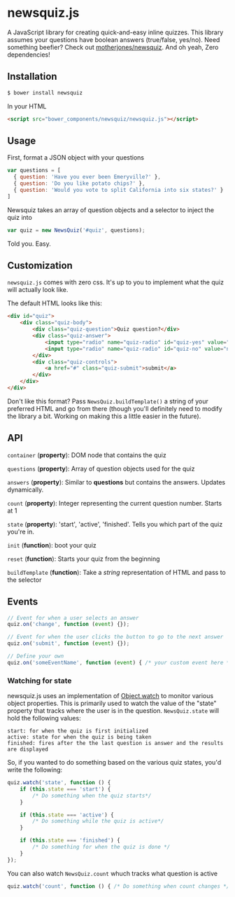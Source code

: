 # newsquiz.js

A JavaScript library for creating quick-and-easy inline quizzes. This library assumes your questions have boolean answers (true/false, yes/no). Need something beefier? Check out [motherjones/newsquiz](https://github.com/motherjones/newsquiz). And oh yeah, Zero dependencies!

## Installation
```bash
$ bower install newsquiz
```

In your HTML
```html
<script src="bower_components/newsquiz/newsquiz.js"></script>
```

## Usage
First, format a JSON object with your questions

```js
var questions = [
  { question: 'Have you ever been Emeryville?' },
  { question: 'Do you like potato chips?' },
  { question: 'Would you vote to split California into six states?' }
]
```

Newsquiz takes an array of question objects and a selector to inject the quiz into
```js
var quiz = new NewsQuiz('#quiz', questions);
```

Told you. Easy.

## Customization

`newsquiz.js` comes with zero css. It's up to you to implement what the quiz will actually look like.

The default HTML looks like this:
```html
<div id="quiz">
    <div class="quiz-body">
        <div class="quiz-question">Quiz question?</div>
        <div class="quiz-answer">
            <input type="radio" name="quiz-radio" id="quiz-yes" value="yes"> Yes
            <input type="radio" name="quiz-radio" id="quiz-no" value="no"> No
        </div>
        <div class="quiz-controls">
            <a href="#" class="quiz-submit">submit</a>
        </div>
    </div>
</div>
```

Don't like this format? Pass `NewsQuiz.buildTemplate()` a string of your preferred HTML and go from there (though you'll definitely need to modify the library a bit. Working on making this a little easier in the future).

## API
`container` (**property**): DOM node that contains the quiz

`questions` (**property**): Array of question objects used for the quiz

`answers` (**property**): Similar to **questions** but contains the answers. Updates dynamically.

`count` (**property**): Integer representing the current question number. Starts at 1

`state` (**property**): 'start', 'active', 'finished'. Tells you which part of the quiz you're in.

`init` (**function**): boot your quiz

`reset` (**function**): Starts your quiz from the beginning

`buildTemplate` (**function**): Take a *string* representation of HTML and pass to the selector


## Events
```js
// Event for when a user selects an answer
quiz.on('change', function (event) {});

// Event for when the user clicks the button to go to the next answer
quiz.on('submit', function (event) {});

// Define your own
quiz.on('someEventName', function (event) { /* your custom event here */ })
```

### Watching for state
newsquiz.js uses an implementation of [Object.watch](https://developer.mozilla.org/en-US/docs/Web/JavaScript/Reference/Global_Objects/Object/watch) to monitor various object properties. This is primarily used to watch the value of the "state" property that tracks where the user is in the question. `NewsQuiz.state` will hold the following values:

    start: for when the quiz is first initialized
    active: state for when the quiz is being taken
    finished: fires after the the last question is answer and the results are displayed


So, if you wanted to do something based on the various quiz states, you'd write the following:
```js
quiz.watch('state', function () {
    if (this.state === 'start') {
        /* Do something when the quiz starts*/
    }

    if (this.state === 'active') {
        /* Do something while the quiz is active*/
    }

    if (this.state === 'finished') {
        /* Do something for when the quiz is done */
    }
});
```

You can also watch `NewsQuiz.count` whuch tracks what question is active
```js
quiz.watch('count', function () { /* Do something when count changes */ });
```